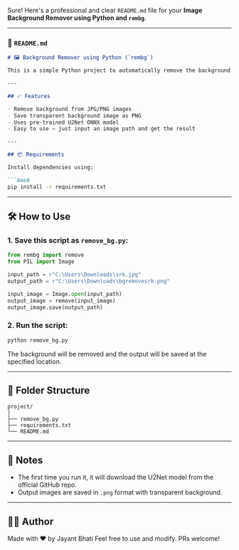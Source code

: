Sure! Here's a professional and clear `README.md` file for your **Image Background Remover using Python and `rembg`**.

---

### 📄 `README.md`

````markdown
# 🖼️ Background Remover using Python (`rembg`)

This is a simple Python project to automatically remove the background from images using the powerful [rembg](https://github.com/danielgatis/rembg) library.

---

## ✅ Features

- Remove background from JPG/PNG images
- Save transparent background image as PNG
- Uses pre-trained U2Net ONNX model
- Easy to use – just input an image path and get the result

---

## 📦 Requirements

Install dependencies using:

```bash
pip install -r requirements.txt
````

---

## 🛠️ How to Use

### 1. Save this script as `remove_bg.py`:

```python
from rembg import remove
from PIL import Image

input_path = r"C:\Users\Downloads\srk.jpg"
output_path = r"C:\Users\Downloads\bgremovesrk.png"

input_image = Image.open(input_path)
output_image = remove(input_image)
output_image.save(output_path)
```

### 2. Run the script:

```bash
python remove_bg.py
```

The background will be removed and the output will be saved at the specified location.

---

## 📁 Folder Structure

```
project/
│
├── remove_bg.py
├── requirements.txt
└── README.md
```

---

## 🔐 Notes

* The first time you run it, it will download the U2Net model from the official GitHub repo.
* Output images are saved in `.png` format with transparent background.

---




## 👨‍💻 Author

Made with ❤️ by Jayant Bhati
Feel free to use and modify. PRs welcome!
